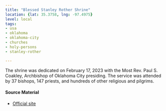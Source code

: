 ```yaml
---
title: "Blessed Stanley Rother Shrine"
location: {lat: 35.3758, lng: -97.4975}
level: local
tags:
- usa
- oklahoma
- oklahoma-city
- churches
- holy-persons
- stanley-rother

---
```



The shrine was dedicated on February 17, 2023 with the Most Rev. Paul S. Coakley, Archbishop of Oklahoma City presiding. The service was attended by 37 bishops, 147 priests, and hundreds of other religious and pilgrims.

#### Source Material

* [Official site](https://www.rothershrine.org/)





